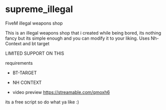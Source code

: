 # supreme_illegal
FiveM illegal weapons shop


This is an illegal weapons shop that i created while being bored, its nothing fancy but its simple enough and you can modify it to your liking.
Uses Nh-Context and bt target

LIMITED SUPPORT ON THIS
 
requirements
- <a href="https://github.com/brentN5/bt-target/" 
   style="text-decoration: none">BT-TARGET</a>
- <a href="https://github.com/nerohiro/nh-context" 
   style="text-decoration: none">NH CONTEXT</a>


- video preview
https://streamable.com/qmoxh6


its a free script so do what ya like :) 
